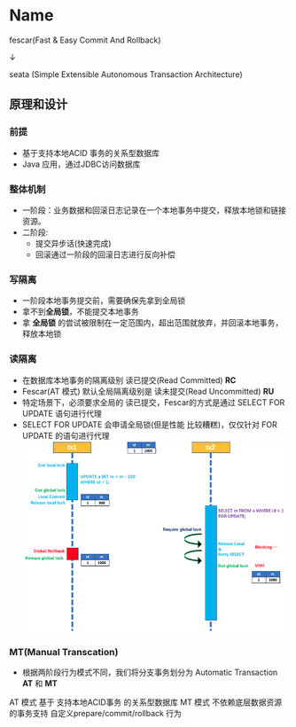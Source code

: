 # Name
fescar(Fast & Easy Commit And Rollback)

 ↓

seata (Simple Extensible Autonomous Transaction Architecture)

## 原理和设计

### 前提
- 基于支持本地ACID 事务的关系型数据库
- Java 应用，通过JDBC访问数据库

### 整体机制
- 一阶段：业务数据和回滚日志记录在一个本地事务中提交，释放本地锁和链接资源。
- 二阶段: 
  - 提交异步话(快速完成)
  - 回滚通过一阶段的回滚日志进行反向补偿

### 写隔离
- 一阶段本地事务提交前，需要确保先拿到全局锁
- 拿不到**全局锁**，不能提交本地事务
- 拿 **全局锁** 的尝试被限制在一定范围内，超出范围就放弃，并回滚本地事务，释放本地锁

### 读隔离
- 在数据库本地事务的隔离级别 读已提交(Read Committed) **RC**
- Fescar(AT 模式) 默认全局隔离级别是 读未提交(Read Uncommitted) **RU**
- 特定场景下，必须要求全局的 读已提交，Fescar的方式是通过 SELECT FOR UPDATE 语句进行代理
- SELECT FOR UPDATE 会申请全局锁(但是性能 比较糟糕)，仅仅针对 FOR UPDATE 的语句进行代理
![Seata Tx](seata_tx_at.png)


### MT(Manual Transcation)
- 根据两阶段行为模式不同，我们将分支事务划分为 Automatic Transaction  **AT** 和 **MT**

AT 模式 基于 支持本地ACID事务 的关系型数据库
MT 模式 不依赖底层数据资源的事务支持
自定义prepare/commit/rollback 行为